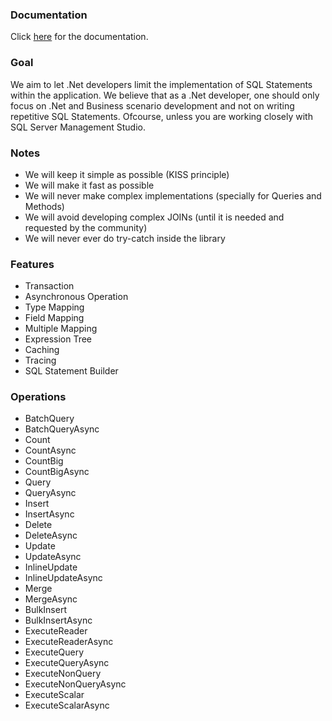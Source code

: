 ### Documentation
Click [here](https://github.com/mikependon/RepoDb/blob/master/RepoDb.Documents/documentation_release_v1.md) for the documentation.

### Goal

We aim to let .Net developers limit the implementation of SQL Statements within the application. We believe that as a .Net developer, one should only focus on .Net and Business scenario development and not on writing repetitive SQL Statements. Ofcourse, unless you are working closely with SQL Server Management Studio.

### Notes

 - We will keep it simple as possible (KISS principle)
 - We will make it fast as possible
 - We will never make complex implementations (specially for Queries and Methods)
 - We will avoid developing complex JOINs (until it is needed and requested by the community)
 - We will never ever do try-catch inside the library

### Features

 - Transaction
 - Asynchronous Operation
 - Type Mapping
 - Field Mapping
 - Multiple Mapping
 - Expression Tree
 - Caching
 - Tracing
 - SQL Statement Builder

### Operations

 - BatchQuery
 - BatchQueryAsync
 - Count
 - CountAsync
 - CountBig
 - CountBigAsync
 - Query
 - QueryAsync
 - Insert
 - InsertAsync
 - Delete
 - DeleteAsync
 - Update
 - UpdateAsync
 - InlineUpdate
 - InlineUpdateAsync
 - Merge
 - MergeAsync
 - BulkInsert
 - BulkInsertAsync
 - ExecuteReader
 - ExecuteReaderAsync
 - ExecuteQuery
 - ExecuteQueryAsync
 - ExecuteNonQuery
 - ExecuteNonQueryAsync
 - ExecuteScalar
 - ExecuteScalarAsync